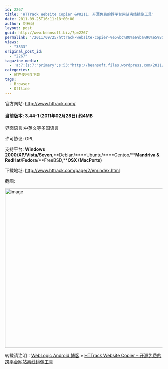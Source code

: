 ```yaml
---
id: 2267
title: 'HTTrack Website Copier &#8211; 开源免费的跨平台网站离线镜像工具'
date: 2011-09-25T16:11:18+00:00
author: 刘长炯
layout: post
guid: http://www.beansoft.biz/?p=2267
permalink: '/2011/09/25/httrack-website-copier-%e5%bc%80%e6%ba%90%e5%85%8d%e8%b4%b9%e7%9a%84%e8%b7%a8%e5%b9%b3%e5%8f%b0%e7%bd%91%e7%ab%99%e7%a6%bb%e7%ba%bf%e9%95%9c%e5%83%8f%e5%b7%a5%e5%85%b7/'
views:
  - "3833"
original_post_id:
  - "2267"
tagazine-media:
  - 'a:7:{s:7:"primary";s:53:"http://beansoft.files.wordpress.com/2011/09/image.png";s:6:"images";a:1:{s:53:"http://beansoft.files.wordpress.com/2011/09/image.png";a:6:{s:8:"file_url";s:53:"http://beansoft.files.wordpress.com/2011/09/image.png";s:5:"width";s:3:"806";s:6:"height";s:3:"510";s:4:"type";s:5:"image";s:4:"area";s:6:"411060";s:9:"file_path";s:0:"";}}s:6:"videos";a:0:{}s:11:"image_count";s:1:"1";s:6:"author";s:8:"27534716";s:7:"blog_id";s:8:"27979815";s:9:"mod_stamp";s:19:"2011-09-25 08:11:18";}'
categories:
  - 软件使用与下载
tags:
  - Browser
  - Offline
---
```

官方网站: <http://www.httrack.com/>

#### 当前版本: 3.44-1 (2011年02月28日) 约4MB

界面语言:中英文等多国语言

许可协议: GPL

支持平台: **Windows 2000/XP/Vista/Seven**,**Debian/****Ubuntu/****Gentoo/****Mandriva & RedHat**/**Fedora**/**FreeBSD,****OSX (MacPorts)** 

下载地址: <http://www.httrack.com/page/2/en/index.html>

截图:

<img title="image" style="border-right:0;border-top:0;display:inline;border-left:0;border-bottom:0;" height="510" alt="image" src="http://www.beansoft.biz/wp-content/uploads/2011/09/image.png" width="806" border="0" />

转载请注明：[WebLogic Android 博客](http://www.beansoft.biz) &raquo; [HTTrack Website Copier &#8211; 开源免费的跨平台网站离线镜像工具](http://www.beansoft.biz/2011/09/25/httrack-website-copier-%e5%bc%80%e6%ba%90%e5%85%8d%e8%b4%b9%e7%9a%84%e8%b7%a8%e5%b9%b3%e5%8f%b0%e7%bd%91%e7%ab%99%e7%a6%bb%e7%ba%bf%e9%95%9c%e5%83%8f%e5%b7%a5%e5%85%b7/)